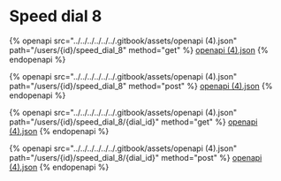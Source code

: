 # Speed dial 8

{% openapi src="../../../../../../.gitbook/assets/openapi (4).json" path="/users/{id}/speed_dial_8" method="get" %}
[openapi (4).json](<../../../../../../.gitbook/assets/openapi (4).json>)
{% endopenapi %}

{% openapi src="../../../../../../.gitbook/assets/openapi (4).json" path="/users/{id}/speed_dial_8" method="post" %}
[openapi (4).json](<../../../../../../.gitbook/assets/openapi (4).json>)
{% endopenapi %}

{% openapi src="../../../../../../.gitbook/assets/openapi (4).json" path="/users/{id}/speed_dial_8/{dial_id}" method="get" %}
[openapi (4).json](<../../../../../../.gitbook/assets/openapi (4).json>)
{% endopenapi %}

{% openapi src="../../../../../../.gitbook/assets/openapi (4).json" path="/users/{id}/speed_dial_8/{dial_id}" method="post" %}
[openapi (4).json](<../../../../../../.gitbook/assets/openapi (4).json>)
{% endopenapi %}
